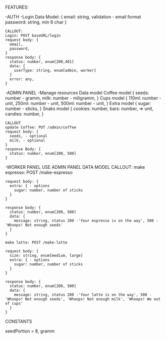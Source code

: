 FEATURES:

-AUTH
  -Login
    Data Model:
    {
      email: string, validation - email format
      password: string, min 6 char
    }

    CALLOUT: 
    Login: POST baseURL/login
    request body: {
      email,
      password,
    }
    response body: {
      status: number, enum[200,401]
      data: {
        userType: string, enum[admin, worker]
      }
      error: any,
    }
-ADMIN PANEL
  -Manage resources
    Data model
    Coffee model
    {
      seeds: number - gramm,
      milk: number - miligramm,
    }
    Cups model
    {
      110ml: number - unit,
      250ml: number - unit,
      500ml: number - unit, 
    }
    Extra model
    {
      sugar: number - sticks,
    }
    Snaks model
    {
      cookies: number,
      bars: number,     => unit,
      candies: number,
    }

    CALLOUT
    update Coffee: PUT /admin/coffee
    request body: {
      seeds, - optional
      milk, - optional
    }
    response Body: {
      status: number, enum[200, 500]
    }


-WORKER PANEL
    USE ADMIN PANEL DATA MODEL
    CALLOUT:
    make espresso: POST /make-espresso

    request body: {
      extra: { - options
        sugar: number, number of sticks
      }
    }

    response body: {
      status: number, enum[200, 500]
      data: {
        message: string, status 200 -'Your espresso is on the way', 500 - 'Whoops! Not enough seeds'
      }
    }

    make latte: POST /make-latte

    request body: {
      size: string, enum[medium, large]
      extra: { - options
        sugar: number, number of sticks
      }
    }

    response body: {
      status: number, enum[200, 500]
      data: {
        message: string, status 200 -'Your latte is on the way', 500 - 'Whoops! Not enough seeds', 'Whoops! Not enough milk', 'Whoops! We out of cups'
      }
    }

CONSTANTS
 
  seedPortion = 8, gramm

